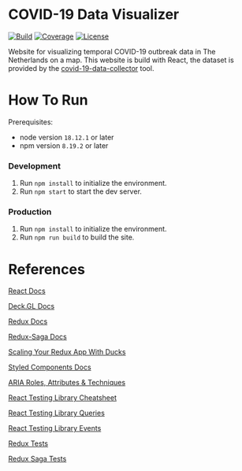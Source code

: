 # COVID-19 Data Visualizer
[![Build](https://img.shields.io/github/workflow/status/tomdewildt/covid-19-data-visualizer/ci/master)](https://github.com/tomdewildt/covid-19-data-visualizer/actions?query=workflow%3Aci)
[![Coverage](https://img.shields.io/codecov/c/gh/tomdewildt/covid-19-data-visualizer)](https://codecov.io/gh/tomdewildt/covid-19-data-visualizer)
[![License](https://img.shields.io/github/license/tomdewildt/covid-19-data-visualizer)](https://github.com/tomdewildt/covid-19-data-visualizer/blob/master/LICENSE)

Website for visualizing temporal COVID-19 outbreak data in The Netherlands on a map. This website is build with React, the dataset is provided by the [covid-19-data-collector](https://github.com/tomdewildt/covid-19-data-collector) tool.

# How To Run

Prerequisites:
* node version ```18.12.1``` or later
* npm version ```8.19.2``` or later

### Development

1. Run ```npm install``` to initialize the environment.
2. Run ```npm start``` to start the dev server.

### Production

1. Run ```npm install``` to initialize the environment.
2. Run ```npm run build``` to build the site.

# References

[React Docs](https://reactjs.org/docs/)

[Deck.GL Docs](https://deck.gl/docs)

[Redux Docs](https://redux.js.org/api/api-reference)

[Redux-Saga Docs](https://redux-saga.js.org/docs/api/)

[Scaling Your Redux App With Ducks](https://www.freecodecamp.org/news/scaling-your-redux-app-with-ducks-6115955638be/)

[Styled Components Docs](https://styled-components.com/docs)

[ARIA Roles, Attributes & Techniques](https://developer.mozilla.org/en-US/docs/Web/Accessibility/ARIA/ARIA_Techniques)

[React Testing Library Cheatsheet](https://testing-library.com/docs/react-testing-library/cheatsheet)

[React Testing Library Queries](https://testing-library.com/docs/dom-testing-library/api-queries)

[React Testing Library Events](https://testing-library.com/docs/dom-testing-library/api-events)

[Redux Tests](https://redux.js.org/recipes/writing-tests)

[Redux Saga Tests](http://redux-saga-test-plan.jeremyfairbank.com/)
